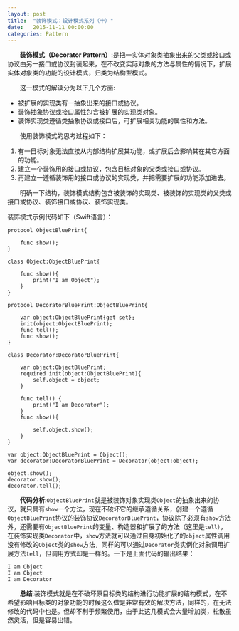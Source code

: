 ```yaml
---
layout: post
title:  "装饰模式：设计模式系列（十）"
date:   2015-11-11 00:00:00
categories: Pattern
---
```

&emsp;&emsp;**装饰模式（Decorator Pattern）**:是把一实体对象类抽象出来的父类或接口或协议由另一接口或协议封装起来，在不改变实际对象的方法与属性的情况下，扩展实体对象类的功能的设计模式，归类为结构型模式。

&emsp;&emsp;这一模式的解读分为以下几个方面:

* 被扩展的实现类有一抽象出来的接口或协议。
* 装饰抽象协议或接口属性包含被扩展的实现类对象。
* 装饰实现类遵循类抽象协议或接口后，可扩展相关功能的属性和方法。

&emsp;&emsp;使用装饰模式的思考过程如下：

1. 有一目标对象无法直接从内部结构扩展其功能，或扩展后会影响其在其它方面的功能。
2. 建立一个装饰用的接口或协议，包含目标对象的父类或接口或协议。
3. 再建立一遵循装饰用的接口或协议的实现类，并把需要扩展的功能添加进去。

&emsp;&emsp;明确一下结构，装饰模式结构包含被装饰的实现类、被装饰的实现类的父类或接口或协议、装饰接口或协议、装饰实现类。

装饰模式示例代码如下（Swift语言）：

	protocol ObjectBluePrint{
	    
	    func show();
	}

	class Object:ObjectBluePrint{
	    
	    func show(){
	        print("I am Object");
	    }
	}

	protocol DecoratorBluePrint:ObjectBluePrint{
	    
	    var object:ObjectBluePrint{get set};
	    init(object:ObjectBluePrint);
	    func tell();
	    func show();
	}

	class Decorator:DecoratorBluePrint{
	    
	    var object:ObjectBluePrint;
	    required init(object:ObjectBluePrint){
	        self.object = object;
	    }
	    
	    func tell() {
	        print("I am Decorator");
	    }
	    func show(){
	        
	        self.object.show();
	    }
	}

	var object:ObjectBluePrint = Object();
	var decorator:DecoratorBluePrint = Decorator(object:object);

	object.show();
	decorator.show();
	decorator.tell();

&emsp;&emsp;**代码分析**:`ObjectBluePrint`就是被装饰对象实现类`Object`的抽象出来的协议，就只具有`show`一个方法，现在不破坏它的继承遵循关系，创建一个遵循`ObjectBluePrint`协议的装饰协议`DecoratorBluePrint`，协议除了必须有`show`方法外，还需要有`ObjectBluePrint`的变量、构造器和扩展了的方法（这里是`tell`），在装饰实现类`Decorator`中，`show`方法就可以通过自身初始化了的`object`属性调用没有修改的`Object`类的`show`方法，同样的可以通过`Decorator`类实例化对象调用扩展方法`tell`，但调用方式却是一样的。一下是上面代码的输出结果：

	I am Object
	I am Object
	I am Decorator

&emsp;&emsp;**总结**:装饰模式就是在不破坏原目标类的结构进行功能扩展的结构模式，在不希望影响目标类的对象功能的时候这么做是非常有效的解决方法，同样的，在无法修改的代码中也是。但却不利于频繁使用，由于此这几模式会大量增加类，松散虽然灵活，但是容易出错。

